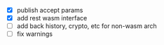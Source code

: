 - [x] publish accept params
- [x] add rest wasm interface
- [ ] add back history, crypto, etc for non-wasm arch
- [ ] fix warnings
